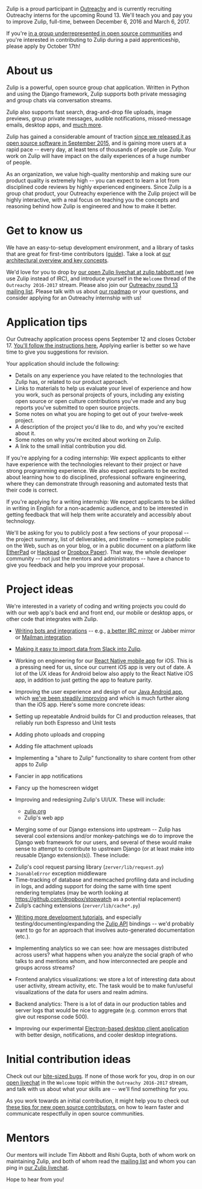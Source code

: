 Zulip is a proud participant in [Outreachy](http://outreachy.org/) and
is currently recruiting Outreachy interns for the upcoming Round
13. We'll teach you and pay you to improve Zulip, full-time, between
December 6, 2016 and March 6, 2017.

If you're [in a group underrepresented in open source
communities](https://wiki.gnome.org/Outreachy#Eligibility) and you're
interested in contributing to Zulip during a paid apprenticeship,
please apply by October 17th!

# About us

Zulip is a powerful, open source group chat application. Written in Python
and using the Django framework, Zulip supports both private messaging and
group chats via conversation streams.

Zulip also supports fast search, drag-and-drop file uploads, image
previews, group private messages, audible notifications, missed-message
emails, desktop apps, and [much more](https://www.zulip.org).

Zulip has gained a considerable amount of traction [since we released
it as open source software in September
2015](https://blogs.dropbox.com/tech/2015/09/open-sourcing-zulip-a-dropbox-hack-week-project/),
and is gaining more users at a rapid pace -- every day, at least tens
of thousands of people use Zulip. Your work on Zulip will have impact
on the daily experiences of a huge number of people.

As an organization, we value high-quality mentorship and making sure our
product quality is extremely high -- you can expect to learn a lot from
disciplined code reviews by highly experienced engineers. Since Zulip is a
group chat product, your Outreachy experience with the Zulip project will be
highly interactive, with a real focus on teaching you the concepts and
reasoning behind how Zulip is engineered and how to make it better.

# Get to know us

We have an easy-to-setup development environment, and a library of
tasks that are great for first-time contributors
([guide](https://github.com/zulip/zulip#contributing-to-zulip)). Take
a look at [our architectural overview and key
concepts](https://zulip.readthedocs.io/en/latest/architecture-overview.html#usage-assumptions-and-concepts).

We'd love for you to drop by [our open Zulip livechat at
zulip.tabbott.net](https://zulip.tabbott.net/#narrow/stream/Outreachy.202016-2017/topic/Welcome)
(we use Zulip instead of IRC), and introduce yourself in the `Welcome`
thread of the `Outreachy 2016-2017` stream. Please also join our
[Outreachy round 13 mailing
list](https://groups.google.com/forum/#!forum/zulip-outreachy-round-13). Please
talk with us about [our
roadmap](https://zulip.readthedocs.io/en/latest/roadmap.html) or your
questions, and consider applying for an Outreachy internship with us!

# Application tips

Our Outreachy application process opens September 12 and closes
October 17. [You'll follow the instructions
here.](https://wiki.gnome.org/Outreachy#Application_Process) Applying
earlier is better so we have time to give you suggestions for
revision.

Your application should include the following:

* Details on any experience you have related to the technologies that
  Zulip has, or related to our product approach.
* Links to materials to help us evaluate your level of experience and
  how you work, such as personal projects of yours, including any
  existing open source or open culture contributions you've made and
  any bug reports you've submitted to open source projects.
* Some notes on what you are hoping to get out of your twelve-week project.
* A description of the project you'd like to do, and why you're excited about it.
* Some notes on why you're excited about working on Zulip.
* A link to the small initial contribution you did.

If you're applying for a coding internship: We expect applicants to
either have experience with the technologies relevant to their project
or have strong programming experience.  We also expect applicants to
be excited about learning how to do disciplined, professional software
engineering, where they can demonstrate through reasoning and
automated tests that their code is correct.

If you're applying for a writing internship: We expect applicants to
be skilled in writing in English for a non-academic audience, and to
be interested in getting feedback that will help them write accurately
and accessibly about technology.

We'll be asking for you to publicly post a few sections of your
proposal -- the project summary, list of deliverables, and timeline --
someplace public on the Web, such as on your blog, or in a public
document on a platform like
[EtherPad](https://public.etherpad-mozilla.org/) or
[Hackpad](https://hackpad.com) or [Dropbox
Paper](https://www.dropbox.com)). That way, the whole developer
community -- not just the mentors and administrators -- have a chance
to give you feedback and help you improve your proposal.

# Project ideas

We're interested in a variety of coding and writing projects you could
do with our web app's back end and front end, our mobile or desktop
apps, or other code that integrates with Zulip.

* [Writing bots and
  integrations](https://zulip.readthedocs.io/en/latest/integration-guide.html)
  -- e.g., [a better IRC
  mirror](https://github.com/zulip/zulip/issues/249) or Jabber mirror
  or [Mailman integration](https://github.com/zulip/zulip/issues/959).

* [Making it easy to import data from Slack into
  Zulip](https://github.com/zulip/zulip/issues/908).

* Working on engineering for our
  [React Native mobile app](https://github.com/zulip/zulip-mobile) for
  iOS. This is a pressing need for us, since our current iOS app is
  very out of date.  A lot of the UX ideas for Android below also
  apply to the React Native iOS app, in addition to just getting the
  app to feature parity.

* Improving the user experience and design of our [Java Android
  app](https://github.com/zulip/zulip-android), which [we've been
  steadily
  improving](https://groups.google.com/forum/#!topic/zulip-announce/xZ9i9PeDhJ8)
  and which is much further along than the iOS app.  Here's some more concrete ideas:

 - Setting up repeatable Android builds for CI and production releases, that reliably run both Espresso and Unit tests

 - Adding photo uploads and cropping

 - Adding file attachment uploads

 - Implementing a "share to Zulip" functionality to share content from other apps to Zulip

 - Fancier in app notifications

 - Fancy up the homescreen widget

* Improving and redesigning Zulip's UI/UX. These will include:
  - [zulip.org](https://zulip.org/)
  - Zulip's web app

* Merging some of our Django extensions into upstream -- Zulip has
  several cool extensions and/or monkey-patchings we do to improve the
  Django web framework for our users, and several of these would make
  sense to attempt to contribute to upstream Django (or at least make
  into reusable Django extension(s)). These include:

 - Zulip's cool request parsing library (`zerver/lib/request.py`)
 - `JsonableError` exception middleware
 - Time-tracking of database and memcached profiling data and
   including in logs, and adding support for doing the same with time
   spent rendering templates (may be worth looking at
   https://github.com/dropbox/stopwatch as a potential replacement)
 - Zulip’s caching extensions (`zerver/lib/cache*.py`)

* [Writing more development
  tutorials](https://github.com/zulip/zulip/pull/676), and especially
  testing/documenting/expanding the [Zulip
  API](https://zulipchat.com/api/) bindings -- we'd probably want to
  go for an approach that involves auto-generated documentation
  (etc.).

* Implementing analytics so we can see: how are messages distributed
  across users? what happens when you analyze the social graph of who
  talks to and mentions whom, and how interconnected are people and
  groups across streams?

 - Frontend analytics visualizations: we store a lot of interesting
   data about user activity, stream activity, etc. The task would be
   to make fun/useful visualizations of the data for users and realm
   admins.

 - Backend analytics: There is a lot of data in our production tables
   and server logs that would be nice to aggregate (e.g. common errors
   that give out response code 500).

* Improving our experimental [Electron-based desktop client
  application](https://github.com/zulip/zulip-electron) with better
  design, notifications, and cooler desktop integrations.


# Initial contribution ideas

Check out our [bite-sized
bugs](https://github.com/zulip/zulip/labels/bite%20size). If none of
those work for you, drop in on our [open
livechat](https://zulip.tabbott.net/#narrow/stream/Outreachy.202016-2017/topic/Welcome)
in the `Welcome` topic within the `Outreachy 2016-2017` stream, and
talk with us about what your skills are -- we'll find something for
you.

As you work towards an initial contribution, it might help you to
check out [these tips for new open source
contributors](https://zulip.tabbott.net/#narrow/stream/Outreachy.202016-2017/topic/Tips.20for.20new.20open.20source.20contributors),
on how to learn faster and communicate respectfully in open source
communities.

# Mentors

Our mentors will include Tim Abbott and Rishi Gupta, both of whom work
on maintaining Zulip, and both of whom read the [mailing
list](https://groups.google.com/forum/#!forum/zulip-outreachy-round-13)
and whom you can ping in [our Zulip
livechat](https://zulip.tabbott.net/#narrow/stream/Outreachy.202016-2017/topic/Welcome).

Hope to hear from you!

